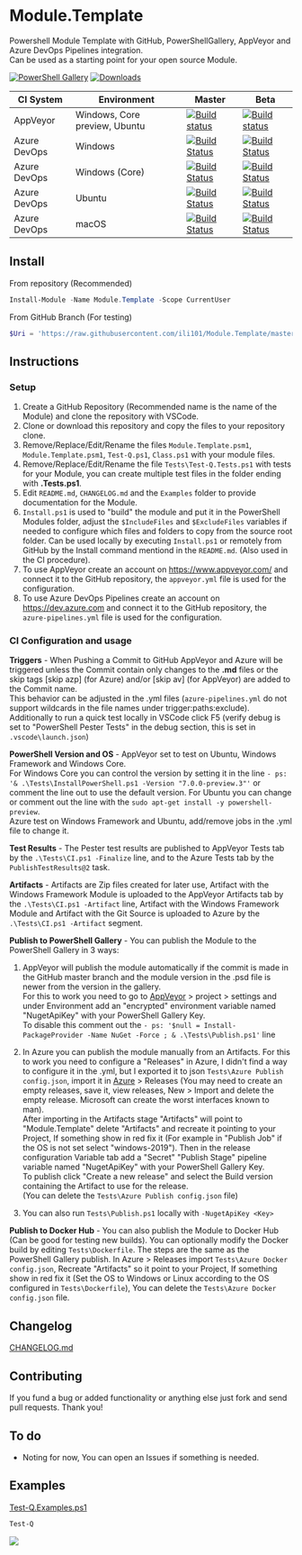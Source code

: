 # Module.Template
Powershell Module Template with GitHub, PowerShellGallery, AppVeyor and Azure DevOps Pipelines integration.<BR />
Can be used as a starting point for your open source Module.

[![PowerShell Gallery](https://img.shields.io/powershellgallery/v/Module.Template.svg)](https://www.powershellgallery.com/packages/Module.Template/)
[![Downloads](https://img.shields.io/powershellgallery/dt/Module.Template.svg)](https://www.powershellgallery.com/packages/Module.Template/)

| CI System    | Environment                   | Master                                                                                                                                                                                                                                         | Beta                                                                                                                                                                                                                                       |
|--------------|-------------------------------|------------------------------------------------------------------------------------------------------------------------------------------------------------------------------------------------------------------------------------------------|--------------------------------------------------------------------------------------------------------------------------------------------------------------------------------------------------------------------------------------------|
| AppVeyor     | Windows, Core preview, Ubuntu | [![Build status](https://ci.appveyor.com/api/projects/status/fyuu9hnl68ttn35n/branch/master?svg=true)](https://ci.appveyor.com/project/ili101/Module-Template)                                                                                 | [![Build status](https://ci.appveyor.com/api/projects/status/fyuu9hnl68ttn35n/branch/Beta?svg=true)](https://ci.appveyor.com/project/ili101/Module-Template)                                                                               |
| Azure DevOps | Windows                       | [![Build Status](https://dev.azure.com/ili101/Module.Template/_apis/build/status/ili101.Module.Template?branchName=master&jobName=Windows)](https://dev.azure.com/ili101/Module.Template/_build/latest?definitionId=1&branchName=master)       | [![Build Status](https://dev.azure.com/ili101/Module.Template/_apis/build/status/ili101.Module.Template?branchName=Beta&jobName=Windows)](https://dev.azure.com/ili101/Module.Template/_build/latest?definitionId=1&branchName=Beta)       |
| Azure DevOps | Windows (Core)                | [![Build Status](https://dev.azure.com/ili101/Module.Template/_apis/build/status/ili101.Module.Template?branchName=master&jobName=WindowsPSCore)](https://dev.azure.com/ili101/Module.Template/_build/latest?definitionId=1&branchName=master) | [![Build Status](https://dev.azure.com/ili101/Module.Template/_apis/build/status/ili101.Module.Template?branchName=Beta&jobName=WindowsPSCore)](https://dev.azure.com/ili101/Module.Template/_build/latest?definitionId=1&branchName=Beta) |
| Azure DevOps | Ubuntu                        | [![Build Status](https://dev.azure.com/ili101/Module.Template/_apis/build/status/ili101.Module.Template?branchName=master&jobName=Ubuntu)](https://dev.azure.com/ili101/Module.Template/_build/latest?definitionId=1&branchName=master)        | [![Build Status](https://dev.azure.com/ili101/Module.Template/_apis/build/status/ili101.Module.Template?branchName=Beta&jobName=Ubuntu)](https://dev.azure.com/ili101/Module.Template/_build/latest?definitionId=1&branchName=Beta)        |
| Azure DevOps | macOS                         | [![Build Status](https://dev.azure.com/ili101/Module.Template/_apis/build/status/ili101.Module.Template?branchName=master&jobName=macOS)](https://dev.azure.com/ili101/Module.Template/_build/latest?definitionId=1&branchName=master)         | [![Build Status](https://dev.azure.com/ili101/Module.Template/_apis/build/status/ili101.Module.Template?branchName=Beta&jobName=macOS)](https://dev.azure.com/ili101/Module.Template/_build/latest?definitionId=1&branchName=Beta)         |

## Install
From repository (Recommended)
```PowerShell
Install-Module -Name Module.Template -Scope CurrentUser
```
From GitHub Branch (For testing)
```PowerShell
$Uri = 'https://raw.githubusercontent.com/ili101/Module.Template/master/Install.ps1'; & ([Scriptblock]::Create((irm $Uri))) -FromGitHub $Uri
```

## Instructions
### Setup
1. Create a GitHub Repository (Recommended name is the name of the Module) and clone the repository with VSCode.
2. Clone or download this repository and copy the files to your repository clone.
3. Remove/Replace/Edit/Rename the files `Module.Template.psm1`, `Module.Template.psm1`, `Test-Q.ps1`, `Class.ps1` with your module files.
4. Remove/Replace/Edit/Rename the file `Tests\Test-Q.Tests.ps1` with tests for your Module, you can create multiple test files in the folder ending with **.Tests.ps1**.
5. Edit `README.md`, `CHANGELOG.md` and the `Examples` folder to provide documentation for the Module.
6. `Install.ps1` is used to "build" the module and put it in the PowerShell Modules folder, adjust the `$IncludeFiles` and `$ExcludeFiles` variables if needed to configure which files and folders to copy from the source root folder. Can be used locally by executing `Install.ps1` or remotely from GitHub by the Install command mentiond in the `README.md`. (Also used in the CI procedure).
7. To use AppVeyor create an account on https://www.appveyor.com/ and connect it to the GitHub repository, the `appveyor.yml` file is used for the configuration.
8. To use Azure DevOps Pipelines create an account on https://dev.azure.com and connect it to the GitHub repository, the `azure-pipelines.yml` file is used for the configuration.
### CI Configuration and usage
**Triggers** - When Pushing a Commit to GitHub AppVeyor and Azure will be triggered unless the Commit contain only changes to the **.md** files or the skip tags [skip azp] (for Azure) and/or [skip av] (for AppVeyor) are added to the Commit name.<BR />
This behavior can be adjusted in the .yml files (`azure-pipelines.yml` do not support wildcards in the file names under trigger:paths:exclude).<BR />
Additionally to run a quick test locally in VSCode click F5 (verify debug is set to "PowerShell Pester Tests" in the debug section, this is set in `.vscode\launch.json`)

**PowerShell Version and OS** - AppVeyor set to test on Ubuntu, Windows Framework and Windows Core.<BR />
For Windows Core you can control the version by setting it in the line `- ps: '& .\Tests\InstallPowerShell.ps1 -Version "7.0.0-preview.3"'` or comment the line out to use the default version.
For Ubuntu you can change or comment out the line with the `sudo apt-get install -y powershell-preview`.<BR />
Azure test on Windows Framework and Ubuntu, add/remove jobs in the .yml file to change it.

**Test Results** - The Pester test results are published to AppVeyor Tests tab by the `.\Tests\CI.ps1 -Finalize` line, and to the Azure Tests tab by the `PublishTestResults@2` task.

**Artifacts** - Artifacts are Zip files created for later use, Artifact with the Windows Framework Module is uploaded to the AppVeyor Artifacts tab by the `.\Tests\CI.ps1 -Artifact` line, Artifact with the Windows Framework Module and Artifact with the Git Source is uploaded to Azure by the `.\Tests\CI.ps1 -Artifact` segment.

**Publish to PowerShell Gallery** - You can publish the Module to the PowerShell Gallery in 3 ways:<BR />
1. AppVeyor will publish the module automatically if the commit is made in the GitHub master branch and the module version in the .psd file is newer from the version in the gallery.<BR />
For this to work you need to go to [AppVeyor](https://www.appveyor.com/) > project > settings and under Environment add an "encrypted" environment variable named "NugetApiKey" with your PowerShell Gallery Key.<BR />
To disable this comment out the `- ps: '$null = Install-PackageProvider -Name NuGet -Force ; & .\Tests\Publish.ps1'` line

1. In Azure you can publish the module manually from an Artifacts. For this to work you need to configure a "Releases" in Azure, I didn't find a way to configure it in the .yml, but I exported it to json `Tests\Azure Publish config.json`, import it in [Azure](https://dev.azure.com) > Releases (You may need to create an empty releases, save it, view releases, New > Import and delete the empty release. Microsoft can create the worst interfaces known to man).<BR />
After importing in the Artifacts stage "Artifacts" will point to "Module.Template" delete "Artifacts" and recreate it pointing to your Project, If something show in red fix it (For example in "Publish Job" if the OS is not set select "windows-2019"). Then in the release configuration Variable tab add a "Secret" "Publish Stage" pipeline variable named "NugetApiKey" with your PowerShell Gallery Key.<BR />
To publish click "Create a new release" and select the Build version containing the Artifact to use for the release.<BR />
(You can delete the `Tests\Azure Publish config.json` file)

1. You can also run `Tests\Publish.ps1` locally with `-NugetApiKey <Key>`

**Publish to Docker Hub** - You can also publish the Module to Docker Hub (Can be good for testing new builds). You can optionally modify the Docker build by editing `Tests\Dockerfile`.
The steps are the same as the PowerShell Gallery publish. In Azure > Releases import `Tests\Azure Docker config.json`, Recreate "Artifacts" so it point to your Project, If something show in red fix it (Set the OS to Windows or Linux according to the OS configured in `Tests\Dockerfile`), You can delete the `Tests\Azure Docker config.json` file.

##  Changelog
[CHANGELOG.md](https://github.com/ili101/Join-Object/blob/master/CHANGELOG.md)

## Contributing
If you fund a bug or added functionality or anything else just fork and send pull requests. Thank you!

## To do
* Noting for now, You can open an Issues if something is needed.

## Examples
[Test-Q.Examples.ps1](https://github.com/ili101/Module.Template/blob/master/Examples/Test-Q.Examples.ps1)
```PowerShell
Test-Q
```

![](https://raw.githubusercontent.com/ili101/Module.Template/master/Examples/Example1.png)
